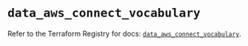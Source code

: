 # `data_aws_connect_vocabulary`

Refer to the Terraform Registry for docs: [`data_aws_connect_vocabulary`](https://registry.terraform.io/providers/hashicorp/aws/4.67.0/docs/data-sources/connect_vocabulary).
